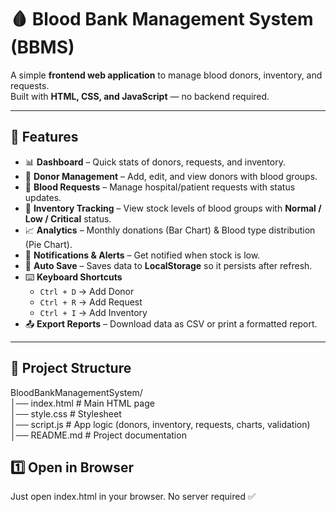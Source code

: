 # 🩸 Blood Bank Management System (BBMS)

A simple **frontend web application** to manage blood donors, inventory, and requests.  
Built with **HTML, CSS, and JavaScript** — no backend required.

---

## 🚀 Features

- 📊 **Dashboard** – Quick stats of donors, requests, and inventory.
- 👥 **Donor Management** – Add, edit, and view donors with blood groups.
- 🏥 **Blood Requests** – Manage hospital/patient requests with status updates.
- 🧪 **Inventory Tracking** – View stock levels of blood groups with **Normal / Low / Critical** status.
- 📈 **Analytics** – Monthly donations (Bar Chart) & Blood type distribution (Pie Chart).
- 🔔 **Notifications & Alerts** – Get notified when stock is low.
- 💾 **Auto Save** – Saves data to **LocalStorage** so it persists after refresh.
- ⌨️ **Keyboard Shortcuts**
  - `Ctrl + D` → Add Donor
  - `Ctrl + R` → Add Request
  - `Ctrl + I` → Add Inventory
- 📤 **Export Reports** – Download data as CSV or print a formatted report.

---

## 📂 Project Structure
BloodBankManagementSystem/ <br>
│── index.html # Main HTML page <br>
│── style.css # Stylesheet <br>
│── script.js # App logic (donors, inventory, requests, charts, validation) <br>
│── README.md # Project documentation <br>

## 1️⃣ Open in Browser

Just open index.html in your browser.
No server required ✅

